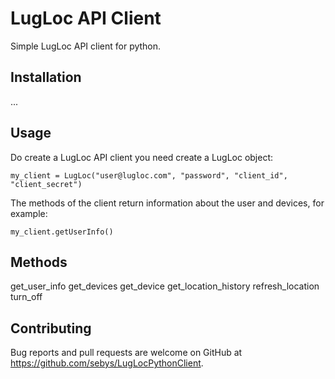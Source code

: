 # LugLoc API Client

Simple LugLoc API client for python.

## Installation

...

## Usage

Do create a LugLoc API client you need create a LugLoc object:

    my_client = LugLoc("user@lugloc.com", "password", "client_id", "client_secret")

The methods of the client return information about the user and devices, for example:

    my_client.getUserInfo()

## Methods

get_user_info
get_devices
get_device
get_location_history
refresh_location
turn_off

## Contributing

Bug reports and pull requests are welcome on GitHub at https://github.com/sebys/LugLocPythonClient.